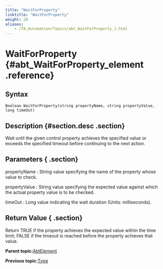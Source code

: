 ```yaml
--- 
title: "WaitForProperty"
linktitle: "WaitForProperty"
weight: 28
aliases: 
    - /TA_Automation/Topics/abt_WaitForProperty_1.html
---
```

# WaitForProperty {#abt_WaitForProperty_element .reference}

## Syntax

`Boolean WaitForProperty(string propertyName, string propertyValue, long timeOut)`

## Description {#section.desc .section}

Wait until the given control property achieves the specified value or exceeds the specified timeout before continuing to the next action.

## Parameters { .section}

propertyName
:   String value specifying the name of the property whose value to check.

propertyValue
:   String value specifying the expected value against which the actual property value is to be checked.

timeOut
:   Long value indicating the wait duration \(Units: milliseconds\).

## Return Value { .section}

Return TRUE if the property achieves the expected value within the time limit; FALSE if the timeout is reached before the property achieves that value.

**Parent topic:**[AbtElement](../../TA_Automation/Topics/abt_AbtElement.html)

**Previous topic:**[Type](../../TA_Automation/Topics/abt_Type_1.html)

